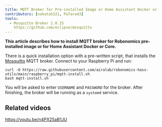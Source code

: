 ```yaml
---
title: MQTT Broker for Pre-installed Image or Home Assistant Docker or Core
contributors: [nakata5321, PaTara43]
tools:
  - Mosquitto Broker 2.0.15
    https://github.com/eclipse/mosquitto
---
```


**This article describes how to install MQTT broker for Robonomics pre-installed image or for Home Assistant Docker or Core.**

<robo-wiki-picture src="home-assistant/mqtt_broker_core.png" />

There is a quick installation option with a pre-written script, that installs the [Mosquitto](https://mosquitto.org/) MQTT broker. Connect to your Raspberry Pi and run:

<code-helper additionalLine="rasppi_username@rasppi_hostname">

```shell
curl -O https://raw.githubusercontent.com/airalab/robonomics-hass-utils/main/raspberry_pi/mqtt-install.sh
bash mqtt-install.sh
```
</code-helper>

You will be asked to enter `USERNAME` and `PASSWORD` for the broker. After finishing, the broker will be running as a `systemd` service.

## Related videos

https://youtu.be/n4PX25aB1JU